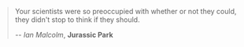 > Your scientists were so preoccupied with whether or not they could, they didn't stop to think if they should.
>
> -- _Ian Malcolm_, **Jurassic Park**
